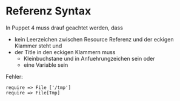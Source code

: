 # Referenz Syntax

In Puppet 4 muss drauf geachtet werden, dass

- kein Leerzeichen zwischen Resource Referenz und der eckigen Klammer steht und
- der Title in den eckigen Klammern muss
    - Kleinbuchstane und in Anfuehrungzeichen sein oder
    - eine Variable sein

Fehler:

    require => File ['/tmp']
    require => File[Tmp]

